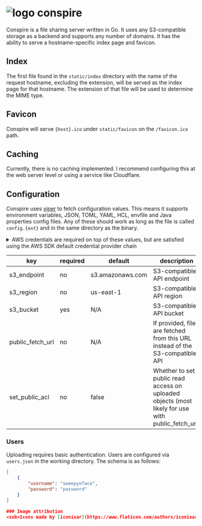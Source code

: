 # ![logo](https://user-images.githubusercontent.com/7191851/105656063-3f889680-5e76-11eb-857e-38fab7106630.png) conspire
Conspire is a file sharing server written in Go. It uses any S3-compatible storage as a backend and supports any number of domains. It has the ability to serve a hostname-specific index page and favicon.

## Index
The first file found in the `static/index` directory with the name of the request hostname, excluding the extension, will be served as the index page for that hostname. The extension of that file will be used to determine the MIME type.

## Favicon
Conspire will serve `{host}.ico` under `static/favicon` on the `/favicon.ico` path.

## Caching
Currently, there is no caching implemented. I recommend configuring this at the web server level or using a service like Cloudflare.

## Configuration
Conspire uses [viper](https://github.com/spf13/viper) to fetch configuration values. This means it supports environment variables, JSON, TOML, YAML, HCL, envfile and Java properties config files. Any of these should work as long as the file is called `config.{ext}` and in the same directory as the binary.

<details>
<summary>AWS credentials are required on top of these values, but are satisfied using the AWS SDK default credential provider chain</summary>

![screenshot](https://user-images.githubusercontent.com/7191851/105654757-86c15800-5e73-11eb-9537-d4832f1c1c65.png)
</details>

| key | required | default | description
| --- | --- | --- | ---
| s3_endpoint | no | s3.amazonaws.com | S3-compatible API endpoint
| s3_region | no | us-east-1 | S3-compatible API region
| s3_bucket | yes | N/A | S3-compatible API bucket
| public_fetch_url | no | N/A | If provided, files are fetched from this URL instead of the S3-compatible API
| set_public_acl | no | false | Whether to set public read access on uploaded objects (most likely for use with public_fetch_url)

### Users
Uploading requires basic authentication. Users are configured via `users.json` in the working directory. The schema is as follows:
```json
[
    {
        "username": "sweepyoface",
        "password": "password"
    }
]

### Image attribution
<sub>Icons made by [iconixar](https://www.flaticon.com/authors/iconixar) from www.flaticon.com</sub>